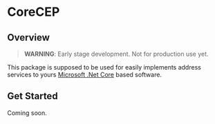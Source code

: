 # CoreCEP

## Overview

> **WARNING**: Early stage development. Not for production use yet.

This package is supposed to be used for easily implements address services to yours [Microsoft .Net Core](https://dotnet.microsoft.com) based software.

## Get Started

Coming soon.